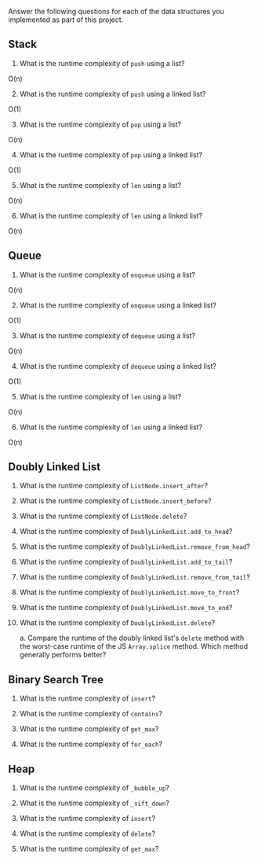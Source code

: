 Answer the following questions for each of the data structures you implemented as part of this project.

## Stack

1. What is the runtime complexity of `push` using a list?

O(n)

2. What is the runtime complexity of `push` using a linked list?

O(1)

3. What is the runtime complexity of `pop` using a list?

O(n)

4. What is the runtime complexity of `pop` using a linked list?

O(1)

5. What is the runtime complexity of `len` using a list?

O(n)

6. What is the runtime complexity of `len` using a linked list?

O(n)

## Queue

1. What is the runtime complexity of `enqueue` using a list?

O(n)

2. What is the runtime complexity of `enqueue` using a linked list?

O(1)

3. What is the runtime complexity of `dequeue` using a list?

O(n)

4. What is the runtime complexity of `dequeue` using a linked list?

O(1)

5. What is the runtime complexity of `len` using a list?

O(n)

6. What is the runtime complexity of `len` using a linked list?

O(n)

## Doubly Linked List

1. What is the runtime complexity of `ListNode.insert_after`?

2. What is the runtime complexity of `ListNode.insert_before`?

3. What is the runtime complexity of `ListNode.delete`?

4. What is the runtime complexity of `DoublyLinkedList.add_to_head`?

5. What is the runtime complexity of `DoublyLinkedList.remove_from_head`?

6. What is the runtime complexity of `DoublyLinkedList.add_to_tail`?

7. What is the runtime complexity of `DoublyLinkedList.remove_from_tail`?

8. What is the runtime complexity of `DoublyLinkedList.move_to_front`?

9. What is the runtime complexity of `DoublyLinkedList.move_to_end`?

10. What is the runtime complexity of `DoublyLinkedList.delete`?

    a. Compare the runtime of the doubly linked list's `delete` method with the worst-case runtime of the JS `Array.splice` method. Which method generally performs better?

## Binary Search Tree

1. What is the runtime complexity of `insert`?

2. What is the runtime complexity of `contains`?

3. What is the runtime complexity of `get_max`?

4. What is the runtime complexity of `for_each`?

## Heap

1. What is the runtime complexity of `_bubble_up`?

2. What is the runtime complexity of `_sift_down`?

3. What is the runtime complexity of `insert`?

4. What is the runtime complexity of `delete`?

5. What is the runtime complexity of `get_max`?

